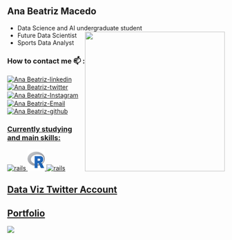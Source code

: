 ## Ana Beatriz Macedo
- Data Science and AI undergraduate student <img src="https://octocat-generator-assets.githubusercontent.com/my-octocat-1626096942740.png" width="324" height="324" align="right">
- Future Data Scientist
- Sports Data Analyst

### How to contact me 📫 :
<a href="https://www.linkedin.com/in/ana-beatriz-oliveira-de-macedo-85b05b215/" target="_blank">
<img align="center" alt='Ana Beatriz-linkedin' height='30' width='40' src="https://cdn.jsdelivr.net/gh/devicons/devicon/icons/linkedin/linkedin-original.svg" style="max-width:100%;">
 <a href="https://twitter.com/AnaBeaM241" target="_blank">
 <img align="center" alt='Ana Beatriz-twitter' height='30' width='40' src="https://cdn.jsdelivr.net/gh/devicons/devicon/icons/twitter/twitter-original.svg" style="max-width:100%;">
<a href="https://www.instagram.com/bibismacedo_14/" target="_blank">
<img align="center" alt='Ana Beatriz-Instagram' height='30' width='40' src="https://camo.githubusercontent.com/c9dacf0f25a1489fdbc6c0d2b41cda58b77fa210a13a886d6f99e027adfbd358/68747470733a2f2f6564656e742e6769746875622e696f2f537570657254696e7949636f6e732f696d616765732f7376672f696e7374616772616d2e737667" style="max-width: 100%;">
<a href="anabeatrizmacedo241@gmail.com" target="_blank">
<img align="center" alt='Ana Beatriz-Email' height='30' width= '40' src="https://camo.githubusercontent.com/4a3dd8d10a27c272fd04b2ce8ed1a130606f95ea6a76b5e19ce8b642faa18c27/68747470733a2f2f6564656e742e6769746875622e696f2f537570657254696e7949636f6e732f696d616765732f7376672f676d61696c2e737667" style="max-width: 100%;">
<a href="https://github.com/AnabeatrizMacedo241" target="_blank">
<img align="center" alt='Ana Beatriz-github' height='30' width='40' src="https://cdn.jsdelivr.net/gh/devicons/devicon/icons/github/github-original.svg" style="max-width: 100%;">

### Currently studying and main skills:
<img src="https://cdn.jsdelivr.net/gh/devicons/devicon/icons/python/python-original.svg" alt="rails" width='40' height='49' style='max-width: 100%;'></img>
<img src='https://raw.githubusercontent.com/devicons/devicon/00f02ef57fb7601fd1ddcc2fe6fe670fef3ae3e4/icons/r/r-original.svg' alt="rails" width='40' height='49' style='max-width: 100%;'></img>
<img src="https://cdn.jsdelivr.net/gh/devicons/devicon/icons/postgresql/postgresql-original.svg" alt="rails" width='40' height='49' style='max-width: 100%;'></img>
## [Data Viz Twitter Account](https://twitter.com/AnaBeaM241)
## [Portfolio](https://anabeatrizmacedo241.github.io/AnaBeatrizMacedo-Portfolio/)

![](https://komarev.com/ghpvc/?username=AnabeatrizMacedo241&color=brightgreen)
